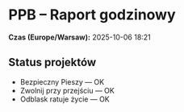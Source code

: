 # PPB – Raport godzinowy
**Czas (Europe/Warsaw):** 2025-10-06 18:21

## Status projektów
- Bezpieczny Pieszy — OK
- Zwolnij przy przejściu — OK
- Odblask ratuje życie — OK


